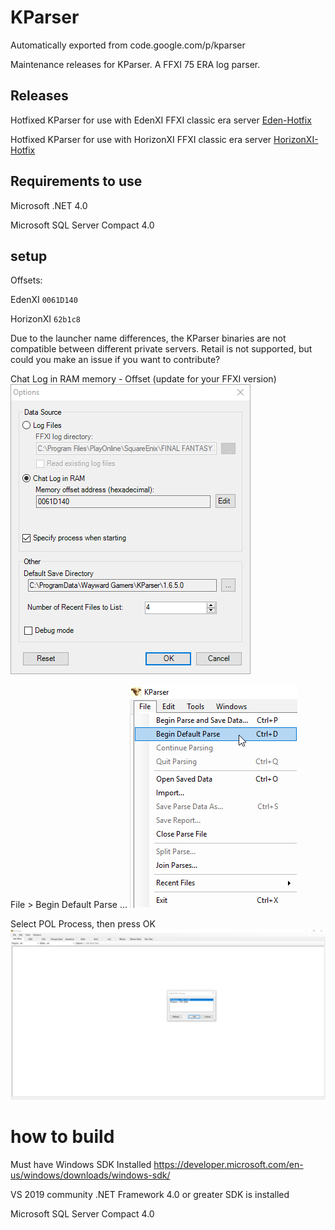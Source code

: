 # KParser
Automatically exported from code.google.com/p/kparser

Maintenance releases for KParser. A FFXI 75 ERA log parser.

## Releases
Hotfixed KParser for use with EdenXI FFXI classic era server [Eden-Hotfix](https://github.com/poroburu/kparser/releases/tag/Eden-Hotfix)

Hotfixed KParser for use with HorizonXI FFXI classic era server [HorizonXI-Hotfix](https://github.com/poroburu/kparser/releases/tag/HorizonXI-Hotfix)

## Requirements to use
Microsoft .NET 4.0

Microsoft SQL Server Compact 4.0

## setup
Offsets: 

EdenXI `0061D140`

HorizonXI `62b1c8`

Due to the launcher name differences, the KParser binaries are not compatible between different private servers. 
Retail is not supported, but could you make an issue if you want to contribute?

Chat Log in RAM memory - Offset (update for your FFXI version)
<img src="https://github.com/edwardcd/FFXI-kparser/blob/master/Documentation/0061D140.png">

File > Begin Default Parse ...
<img src="https://github.com/edwardcd/FFXI-kparser/blob/master/Documentation/BeginDefaultParse.png">

Select POL Process, then press OK
<img src="https://github.com/edwardcd/FFXI-kparser/blob/master/Documentation/SelectProcess.png">

# how to build
Must have Windows SDK Installed
https://developer.microsoft.com/en-us/windows/downloads/windows-sdk/

VS 2019 community
.NET Framework 4.0 or greater SDK is installed

Microsoft SQL Server Compact 4.0

